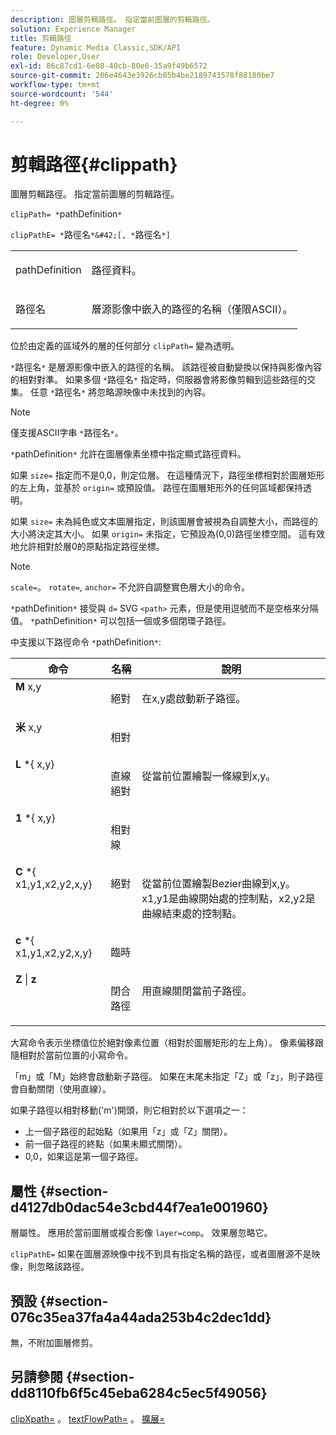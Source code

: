 ```yaml
---
description: 圖層剪輯路徑。 指定當前圖層的剪輯路徑。
solution: Experience Manager
title: 剪輯路徑
feature: Dynamic Media Classic,SDK/API
role: Developer,User
exl-id: 86c87cd1-6e08-40cb-80e6-35a9f49b6572
source-git-commit: 206e4643e3926cb85b4be2189743578f88180be7
workflow-type: tm+mt
source-wordcount: '544'
ht-degree: 0%

---
```


# 剪輯路徑{#clippath}

圖層剪輯路徑。 指定當前圖層的剪輯路徑。

`clipPath= *`pathDefinition`*`

`clipPathE= *`路徑名`*&#42;[, *`路徑名`*]`

<table id="simpletable_275E2A5FAB804C6388BD110D2ACA3C82"> 
 <tr class="strow"> 
  <td class="stentry"> <p><span class="codeph"> <span class="varname"> pathDefinition</span> </span> </p> </td> 
  <td class="stentry"> <p>路徑資料。 </p></td> 
 </tr> 
 <tr class="strow"> 
  <td class="stentry"> <p><span class="codeph"> <span class="varname"> 路徑名</span></span> </p> </td> 
  <td class="stentry"> <p>層源影像中嵌入的路徑的名稱（僅限ASCII）。 </p></td> 
 </tr> 
</table>

位於由定義的區域外的層的任何部分 `clipPath=` 變為透明。

`*`路徑名`*` 是層源影像中嵌入的路徑的名稱。 該路徑被自動變換以保持與影像內容的相對對準。 如果多個 `*`路徑名`*` 指定時，伺服器會將影像剪輯到這些路徑的交集。 任意 `*`路徑名`*` 將忽略源映像中未找到的內容。

>[!NOTE]
>
>僅支援ASCII字串 `*`路徑名`*`。

`*`pathDefinition`*` 允許在圖層像素坐標中指定顯式路徑資料。

如果 `size=` 指定而不是0,0，則定位層。 在這種情況下，路徑坐標相對於圖層矩形的左上角，並基於 `origin=` 或預設值。 路徑在圖層矩形外的任何區域都保持透明。

如果 `size=` 未為純色或文本圖層指定，則該圖層會被視為自調整大小，而路徑的大小將決定其大小。 如果 `origin=` 未指定，它預設為(0,0)路徑坐標空間。 這有效地允許相對於層0的原點指定路徑坐標。

>[!NOTE]
>
>`scale=`。 `rotate=`, `anchor=` 不允許自調整實色層大小的命令。

`*`pathDefinition`*` 接受與 `d=` SVG `<path>` 元素，但是使用逗號而不是空格來分隔值。 `*`pathDefinition`*` 可以包括一個或多個閉環子路徑。

中支援以下路徑命令 `*`pathDefinition`*`:

<table id="table_A74DD7A48B1C417D9D4BA46BECEAB981"> 
 <thead> 
  <tr> 
   <th class="entry"> <b> 命令</b> </th> 
   <th class="entry"> <b> 名稱</b> </th> 
   <th class="entry"> <b> 說明</b> </th> 
  </tr> 
 </thead>
 <tbody> 
  <tr valign="top"> 
   <td> <b> M</b> <span class="varname"> x,y</span> </td> 
   <td> <p> 絕對 </p> </td> 
   <td> <p> 在x,y處啟動新子路徑。 </p> </td> 
  </tr> 
  <tr valign="top"> 
   <td> <b> 米</b> <span class="varname"> x,y</span> </td> 
   <td> <p> 相對 </p> </td> 
  </tr> 
  <tr valign="top"> 
   <td> <b> L</b> *{<span class="varname"> x,y</span>} </td> 
   <td> <p> 直線絕對 </p> </td> 
   <td> <p> 從當前位置繪製一條線到x,y。 </p> </td> 
  </tr> 
  <tr valign="top"> 
   <td> <b> 1</b> *{<span class="varname"> x,y</span>} </td> 
   <td> <p> 相對線 </p> </td> 
  </tr> 
  <tr valign="top"> 
   <td> <b> C</b> *{<span class="varname"> x1,y1,x2,y2,x,y</span>} </td> 
   <td> <p> 絕對 </p> </td> 
   <td> <p> 從當前位置繪製Bezier曲線到x,y。x1,y1是曲線開始處的控制點，x2,y2是曲線結束處的控制點。 </p> </td> 
  </tr> 
  <tr valign="top"> 
   <td> <b> c</b> *{<span class="varname"> x1,y1,x2,y2,x,y</span>} </td> 
   <td> <p> 臨時 </p> </td> 
  </tr> 
  <tr valign="top"> 
   <td> <b> Z</b> | <b>z</b> </td> 
   <td> <p> 閉合路徑 </p> </td> 
   <td> <p> 用直線關閉當前子路徑。 </p> </td> 
  </tr> 
 </tbody> 
</table>

大寫命令表示坐標值位於絕對像素位置（相對於圖層矩形的左上角）。 像素偏移跟隨相對於當前位置的小寫命令。

「m」或「M」始終會啟動新子路徑。 如果在末尾未指定「Z」或「z」，則子路徑會自動關閉（使用直線）。

如果子路徑以相對移動(&#39;m&#39;)開頭，則它相對於以下選項之一：

* 上一個子路徑的起始點（如果用「z」或「Z」關閉）。
* 前一個子路徑的終點（如果未顯式關閉）。
* 0,0，如果這是第一個子路徑。

## 屬性 {#section-d4127db0dac54e3cbd44f7ea1e001960}

層屬性。 應用於當前圖層或複合影像 `layer=comp`。 效果層忽略它。

`clipPathE=` 如果在圖層源映像中找不到具有指定名稱的路徑，或者圖層源不是映像，則忽略該路徑。

## 預設 {#section-076c35ea37fa4a44ada253b4c2dec1dd}

無，不附加圖層修剪。

## 另請參閱 {#section-dd8110fb6f5c45eba6284c5ec5f49056}

[clipXpath=](../../../../../is-api/http-ref/image-serving-api-ref/c-http-protocol-reference/c-command-reference/r-clipxpath.md#reference-17e5e4da3e044943af8f963f58a45f53) 。 [textFlowPath=](../../../../../is-api/http-ref/image-serving-api-ref/c-http-protocol-reference/c-command-reference/r-textflowpath.md#reference-0b8d9493d71342f0b6a64a6d221584ef) 。 [擴展=](../../../../../is-api/http-ref/image-serving-api-ref/c-http-protocol-reference/c-command-reference/r-extend.md#reference-7e9156beb285459d830e2d56782a74ac)
